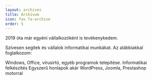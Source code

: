 ```yaml
---
layout: archives
title: Archívum
icon: fas fa-archive
order: 5
---
```


2019 óta már egyéni vállalkozóként is tevékenykedem.

Szívesen segítek és vállalok informatikai munkákat.
Az alábbiakkal foglalkozom:

Windows, Office, vírusirtó, egyéb programok telepítése.
Informatikai felkészítés
Egyszerű honlapok akár WordPress, Joomla, Prestashop motorral